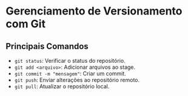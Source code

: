 # Gerenciamento de Versionamento com Git

## Principais Comandos

- `git status`: Verificar o status do repositório.
- `git add <arquivo>`: Adicionar arquivos ao stage.
- `git commit -m "mensagem"`: Criar um commit.
- `git push`: Enviar alterações ao repositório remoto.
- `git pull`: Atualizar o repositório local.
